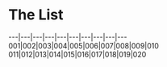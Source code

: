 # The List

<!--    |   |   |   |   |   |   |   |   |   -->
---|---|---|---|---|---|---|---|---|---
001|002|003|004|005|006|007|008|009|010
011|012|013|014|015|016|017|018|019|020
